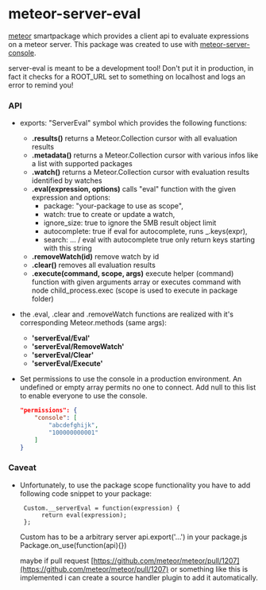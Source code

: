 meteor-server-eval
==================

[meteor](http://www.meteor.com) smartpackage which provides a client api to evaluate expressions on a meteor server.
This package was created to use with [meteor-server-console](https://github.com/gandev-de/meteor-server-console).

server-eval is meant to be a development tool! Don't put it in production,
in fact it checks for a ROOT_URL set to something on localhost and logs an error to remind you!

### API

*    exports: "ServerEval" symbol which provides the following functions:
     - __.results()__ returns a Meteor.Collection cursor with all evaluation results
     - __.metadata()__ returns a Meteor.Collection cursor with various infos like a list with supported packages
     - __.watch()__ returns a Meteor.Collection cursor with evaluation results identified by watches
     - __.eval(expression, options)__ calls "eval" function with the given expression and options:
          *    package: "your-package to use as scope",
          *    watch: true to create or update a watch,
          *    ignore_size: true to ignore the 5MB result object limit
          *    autocomplete: true if eval for autocomplete, runs _.keys(expr),
          *    search: ... / eval with autocomplete true only return keys starting with this string
     - __.removeWatch(id)__ remove watch by id
     - __.clear()__ removes all evaluation results
     - __.execute(command, scope, args)__ execute helper (command) function with given arguments array or executes command with node child_process.exec (scope is used to execute in package folder)

*    the .eval, .clear and .removeWatch functions are realized with it's corresponding Meteor.methods (same args):
     - __'serverEval/Eval'__
     - __'serverEval/RemoveWatch'__
     - __'serverEval/Clear'__
     - __'serverEval/Execute'__

*   Set permissions to use the console in a production environment. An undefined or empty array permits no one to connect. Add null to this list to enable everyone to use the console.

    ```json
    "permissions": {
        "console": [
            "abcdefghijk",
            "100000000001"
        ]
    }
    ```

### Caveat

*    Unfortunately, to use the package scope functionality you have to add following code snippet to your package:

          Custom.__serverEval = function(expression) {
               return eval(expression);
          };
          
     Custom has to be a arbitrary server api.export('...') in your package.js Package.on_use(function(api){})


     maybe if pull request [https://github.com/meteor/meteor/pull/1207](https://github.com/meteor/meteor/pull/1207)
     or something like this is implemented i can create a source handler plugin to add it automatically.
